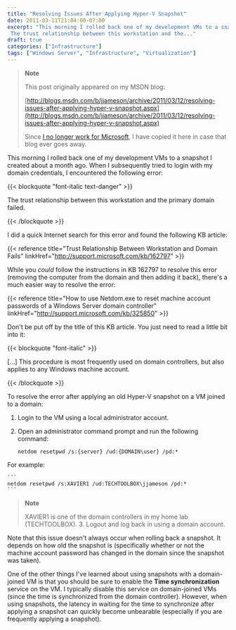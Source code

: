 ```yaml
---
title: "Resolving Issues After Applying Hyper-V Snapshot"
date: 2011-03-11T21:04:00-07:00
excerpt: "This morning I rolled back one of my development VMs to a snapshot I created about a month ago. When I subsequently tried to login with my domain credentials, I encountered the following error: 
 The trust relationship between this workstation and the..."
draft: true
categories: ["Infrastructure"]
tags: ["Windows Server", "Infrastructure", "Virtualization"]
---
```


> **Note**
>
> This post originally appeared on my MSDN blog:
>
> [http://blogs.msdn.com/b/jjameson/archive/2011/03/12/resolving-issues-after-applying-hyper-v-snapshot.aspx](http://blogs.msdn.com/b/jjameson/archive/2011/03/12/resolving-issues-after-applying-hyper-v-snapshot.aspx)
>
> Since
> [I no longer work for Microsoft](/blog/jjameson/2011/09/02/last-day-with-microsoft), I have copied it here in case that blog
> ever goes away.

This morning I rolled back one of my development VMs to a snapshot I created  about a month ago. When I subsequently tried to login with my domain credentials,  I encountered the following error:

{{< blockquote "font-italic text-danger" >}}

The trust relationship between this workstation and the primary domain failed.

{{< /blockquote >}}

I did a quick Internet search for this error and found the following KB article:

{{< reference title="Trust Relationship Between Workstation and Domain Fails" linkHref="http://support.microsoft.com/kb/162797" >}}

While you *could* follow the instructions in KB 162797 to resolve this  error (removing the computer from the domain and then adding it back), there's a  much easier way to resolve the error:

{{< reference title="How to use Netdom.exe to reset machine account passwords of a Windows Server domain controller" linkHref="http://support.microsoft.com/kb/325850" >}}

Don't be put off by the title of this KB article. You just need to read a little  bit into it:

{{< blockquote "font-italic" >}}

[...] This procedure is most frequently used on domain controllers, but also
applies to any Windows machine account.

{{< /blockquote >}}

To resolve the error after applying an old Hyper-V snapshot on a VM joined to  a domain:

1. Login to the VM using a local administrator account.

2. Open an administrator command prompt and run the following command:
   
   ```
   netdom resetpwd /s:{server} /ud:{DOMAIN\user} /pd:*
   ```

For example:

    ```
    netdom resetpwd /s:XAVIER1 /ud:TECHTOOLBOX\jjameson /pd:*
    ```

> **Note**
>
> XAVIER1 is one of the domain controllers in my home lab (TECHTOOLBOX).
> 3. Logout and log back in using a domain account.

Note that this issue doesn't always occur when rolling back a snapshot. It depends  on how old the snapshot is (specifically whether or not the machine account password  has changed in the domain since the snapshot was taken).

One of the other things I've learned about using snapshots with a domain-joined  VM is that you should be sure to enable the **Time synchronization** service on the VM. I typically disable this service on domain-joined VMs  (since the time is synchronized from the domain controller). However, when using  snapshots, the latency in waiting for the time to synchronize after applying a snapshot  can quickly become unbearable (especially if you are frequently applying a snapshot).

